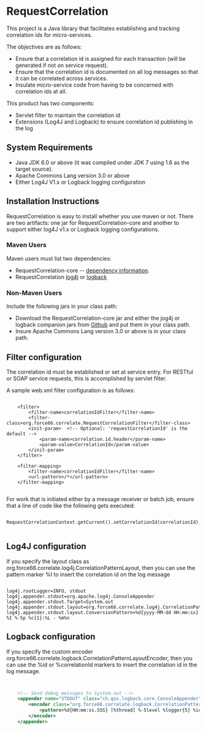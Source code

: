 RequestCorrelation
==================

This project is a Java library that facilitates establishing and tracking correlation ids for micro-services.

The objectives are as follows:

* Ensure that a correlation id is assigned for each transaction (will be generated if not on service request).
* Ensure that the correlation id is documented on all log messages so that it can be correlated across services.
* Insulate micro-service code from having to be concerned with correlation ids at all.

This product has two components:

* Servlet filter to maintain the correlation id
* Extensions (Log4J and Logback) to ensure correlation id publishing in the log

System Requirements
-------------------

* Java JDK 6.0 or above (it was compiled under JDK 7 using 1.6 as the target source).
* Apache Commons Lang version 3.0 or above  
* Either Log4J V1.x or Logback logging configuration  

Installation Instructions  
-------------------------
RequestCorrelation is easy to install whether you use maven or not.  There are two artifacts: one jar for RequestCorrelation-core and another to support either log4J v1.x or Logback logging configurations.

### Maven Users  
Maven users must list two dependencies:  
* RequestCorrelation-core -- [dependency information](http://search.maven.org/#search%7Cga%7C1%7Ca%3A%22RequestCorrelation-core%22).  
* RequestCorrelation [log4j](http://search.maven.org/#search%7Cga%7C1%7Ca%3A%22RequestCorrelation-log4j-1x%22) or [logback](http://search.maven.org/#search%7Cga%7C1%7Ca%3A%22RequestCorrelation-logback%22)  

### Non-Maven Users  
Include the following jars in your class path:  
* Download the RequestCorrelation-core jar and either the jog4j or logback companion jars from [Github](https://github.com/Derek-Ashmore/RequestCorrelation/releases) and put them in your class path.  
* Insure Apache Commons Lang version 3.0 or above is in your class path.  


Filter configuration
---------------------------
The correlation id must be established or set at service entry.  For RESTful or SOAP service requests, this is accomplished by servlet filter.  

A sample web.xml filter configuration is as follows:
```

	<filter>
		<filter-name>correlationIdFilter</filter-name>
		<filter-class>org.force66.correlate.RequestCorrelationFilter</filter-class>
		<init-param>  <!-- Optional: 'requestCorrelationId' is the default -->
			<param-name>correlation.id.header</param-name>
			<param-value>CorrelationId</param-value>
		</init-param>
	</filter>

	<filter-mapping>
		<filter-name>correlationIdFilter</filter-name>
		<url-pattern>/*</url-pattern>
	</filter-mapping>
	
```

For work that is initiated either by a message receiver or batch job, ensure that a line of code like the following gets executed:  
```  

RequestCorrelationContext.getCurrent().setCorrelationId(correlationId);  
	
```

Log4J configuration
--------------------------

If you specify the layout class as org.force66.correlate.log4j.CorrelationPatternLayout, then you
can use the pattern marker %I to insert the correlation id on the log message
```

log4j.rootLogger=INFO, stdout
log4j.appender.stdout=org.apache.log4j.ConsoleAppender
log4j.appender.stdout.Target=System.out
log4j.appender.stdout.layout=org.force66.correlate.log4j.CorrelationPatternLayout
log4j.appender.stdout.layout.ConversionPattern=%d{yyyy-MM-dd HH:mm:ss} %I %-5p %c{1}:%L - %m%n

```


Logback configuration
---------------------
If you specify the custom encoder org.force66.correlate.logback.CorrelationPatternLayoutEncoder,
then you can use the %id or %correlationId markers to insert the correlation id in the log message.

```XML


	<!-- Send debug messages to System.out -->
	<appender name="STDOUT" class="ch.qos.logback.core.ConsoleAppender">
		<encoder class="org.force66.correlate.logback.CorrelationPatternLayoutEncoder">
			<pattern>%d{HH:mm:ss.SSS} [%thread] %-5level %logger{5} %id - %msg%n</pattern>
		</encoder>
	</appender>


```

